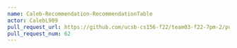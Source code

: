 ```yaml
---
name: Caleb-Recommendation-RecommendationTable
actor: CalebL909
pull_request_url: https://github.com/ucsb-cs156-f22/team03-f22-7pm-2/pull/62
pull_request_num: 62
---
```

